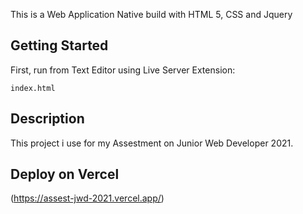 This is a Web Application Native build with HTML 5, CSS and Jquery

## Getting Started

First, run from Text Editor using Live Server Extension:

```click
index.html
```

## Description

This project i use for my Assestment on Junior Web Developer 2021.

## Deploy on Vercel

(https://assest-jwd-2021.vercel.app/)